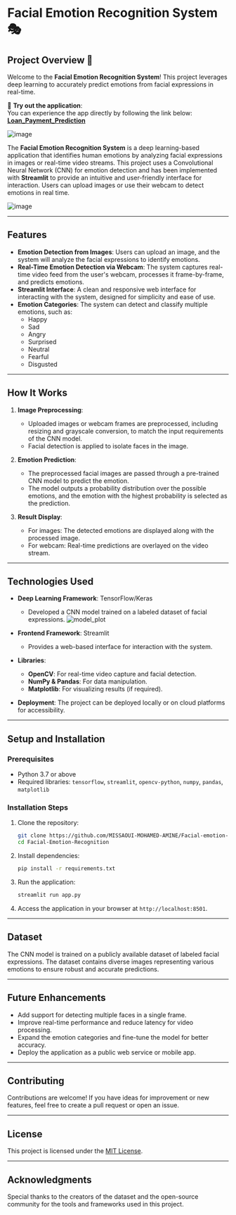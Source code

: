 # Facial Emotion Recognition System 🎭

## Project Overview 🌟

Welcome to the **Facial Emotion Recognition System**! This project leverages deep learning to accurately predict emotions from facial expressions in real-time. 

🔗 **Try out the application**:  
You can experience the app directly by following the link below:
[**Loan_Payment_Prediction**](https://huggingface.co/spaces/MISSAOUI/Loan_Payment_Prediction)

![image](https://github.com/user-attachments/assets/efb006a9-fe2b-41aa-8b3c-596e36052001)


The **Facial Emotion Recognition System** is a deep learning-based application that identifies human emotions by analyzing facial expressions in images or real-time video streams. This project uses a Convolutional Neural Network (CNN) for emotion detection and has been implemented with **Streamlit** to provide an intuitive and user-friendly interface for interaction. Users can upload images or use their webcam to detect emotions in real time.

![image](https://github.com/user-attachments/assets/143ffaba-b908-4b5b-962b-c53530015e3f)

---

## Features

- **Emotion Detection from Images**: Users can upload an image, and the system will analyze the facial expressions to identify emotions.
- **Real-Time Emotion Detection via Webcam**: The system captures real-time video feed from the user's webcam, processes it frame-by-frame, and predicts emotions.
- **Streamlit Interface**: A clean and responsive web interface for interacting with the system, designed for simplicity and ease of use.
- **Emotion Categories**: The system can detect and classify multiple emotions, such as:
  - Happy
  - Sad
  - Angry
  - Surprised
  - Neutral
  - Fearful
  - Disgusted

---

## How It Works

1. **Image Preprocessing**: 
   - Uploaded images or webcam frames are preprocessed, including resizing and grayscale conversion, to match the input requirements of the CNN model.
   - Facial detection is applied to isolate faces in the image.

2. **Emotion Prediction**:
   - The preprocessed facial images are passed through a pre-trained CNN model to predict the emotion.
   - The model outputs a probability distribution over the possible emotions, and the emotion with the highest probability is selected as the prediction.

3. **Result Display**:
   - For images: The detected emotions are displayed along with the processed image.
   - For webcam: Real-time predictions are overlayed on the video stream.

---

## Technologies Used

- **Deep Learning Framework**: TensorFlow/Keras
  - Developed a CNN model trained on a labeled dataset of facial expressions.
    ![model_plot](https://github.com/user-attachments/assets/33eb4dd3-0349-4072-bef2-838cb490ff90)

- **Frontend Framework**: Streamlit
  - Provides a web-based interface for interaction with the system.
- **Libraries**:
  - **OpenCV**: For real-time video capture and facial detection.
  - **NumPy & Pandas**: For data manipulation.
  - **Matplotlib**: For visualizing results (if required).
- **Deployment**: The project can be deployed locally or on cloud platforms for accessibility.

---

## Setup and Installation

### Prerequisites
- Python 3.7 or above
- Required libraries: `tensorflow`, `streamlit`, `opencv-python`, `numpy`, `pandas`, `matplotlib`

### Installation Steps
1. Clone the repository:
   ```bash
   git clone https://github.com/MISSAOUI-MOHAMED-AMINE/Facial-emotion-Recognition.git
   cd Facial-Emotion-Recognition
   ```
2. Install dependencies:
   ```bash
   pip install -r requirements.txt
   ```
3. Run the application:
   ```bash
   streamlit run app.py
   ```

4. Access the application in your browser at `http://localhost:8501`.

---

## Dataset

The CNN model is trained on a publicly available dataset of labeled facial expressions. The dataset contains diverse images representing various emotions to ensure robust and accurate predictions.


---

## Future Enhancements

- Add support for detecting multiple faces in a single frame.
- Improve real-time performance and reduce latency for video processing.
- Expand the emotion categories and fine-tune the model for better accuracy.
- Deploy the application as a public web service or mobile app.

---

## Contributing

Contributions are welcome! If you have ideas for improvement or new features, feel free to create a pull request or open an issue.

---

## License

This project is licensed under the [MIT License](LICENSE).

---

## Acknowledgments

Special thanks to the creators of the dataset and the open-source community for the tools and frameworks used in this project.
